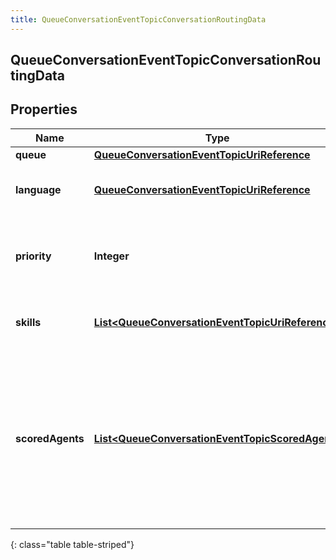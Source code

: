 ```yaml
---
title: QueueConversationEventTopicConversationRoutingData
---
```


## QueueConversationEventTopicConversationRoutingData

## Properties

| Name             | Type                                                                                                                       | Description                                                                                                                                   | Notes      |
| ---------------- | -------------------------------------------------------------------------------------------------------------------------- | --------------------------------------------------------------------------------------------------------------------------------------------- | ---------- |
| **queue**        | <!----><!---->[**QueueConversationEventTopicUriReference**](QueueConversationEventTopicUriReference.md)<!---->             |                                                                                                                                               | [optional] |
| **language**     | <!----><!---->[**QueueConversationEventTopicUriReference**](QueueConversationEventTopicUriReference.md)<!---->             | A UriReference for a resource                                                                                                                 | [optional] |
| **priority**     | <!----><!---->**Integer**<!---->                                                                                           | The priority of the conversation to use for routing decisions                                                                                 | [optional] |
| **skills**       | <!----><!---->[**List&lt;QueueConversationEventTopicUriReference&gt;**](QueueConversationEventTopicUriReference.md)<!----> | The skills to use for routing decisions                                                                                                       | [optional] |
| **scoredAgents** | <!----><!---->[**List&lt;QueueConversationEventTopicScoredAgent&gt;**](QueueConversationEventTopicScoredAgent.md)<!---->   | A collection of agents and their assigned scores for this conversation (0 - 100, higher being better), for use in routing to preferred agents | [optional] |

{: class="table table-striped"}
